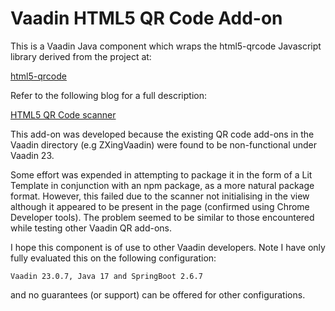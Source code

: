 # Vaadin HTML5 QR Code Add-on

This is a Vaadin Java component which wraps the html5-qrcode Javascript library derived from the project at:

[html5-qrcode](https://github.com/mebjas/html5-qrcode)

Refer to the following blog for a full description:

[HTML5 QR Code scanner](https://blog.minhazav.dev/research/html5-qrcode)

This add-on was developed because the existing QR code add-ons in the Vaadin directory (e.g ZXingVaadin) were found to be non-functional under Vaadin 23.

Some effort was expended in attempting to package it in the form of a Lit Template in conjunction with an npm package, as a more natural package format.  However, this failed due to the scanner not initialising in the view although it appeared to be present in the page (confirmed using Chrome Developer tools).  The problem seemed to be similar to those encountered while testing other Vaadin QR add-ons.

I hope this component is of use to other Vaadin developers.  Note I have only fully evaluated this on the following configuration:

    Vaadin 23.0.7, Java 17 and SpringBoot 2.6.7

and no guarantees (or support) can be offered for other configurations.